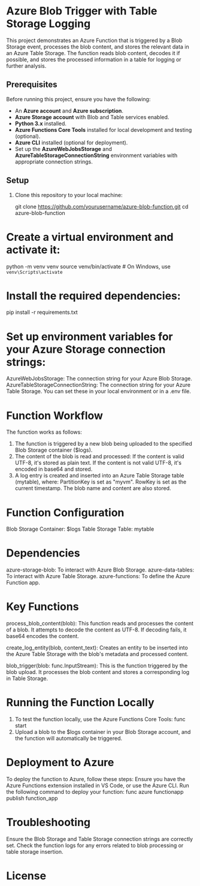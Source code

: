 # Azure Blob Trigger with Table Storage Logging

This project demonstrates an Azure Function that is triggered by a Blob Storage event, processes the blob content, and stores the relevant data in an Azure Table Storage. The function reads blob content, decodes it if possible, and stores the processed information in a table for logging or further analysis.

## Prerequisites

Before running this project, ensure you have the following:

- An **Azure account** and **Azure subscription**.
- **Azure Storage account** with Blob and Table services enabled.
- **Python 3.x** installed.
- **Azure Functions Core Tools** installed for local development and testing (optional).
- **Azure CLI** installed (optional for deployment).
- Set up the **AzureWebJobsStorage** and **AzureTableStorageConnectionString** environment variables with appropriate connection strings.

## Setup

1. Clone this repository to your local machine:

   git clone https://github.com/yourusername/azure-blob-function.git
   cd azure-blob-function
   
# Create a virtual environment and activate it:

python -m venv venv
source venv/bin/activate  # On Windows, use `venv\Scripts\activate`
# Install the required dependencies:
pip install -r requirements.txt

# Set up environment variables for your Azure Storage connection strings:

AzureWebJobsStorage: The connection string for your Azure Blob Storage.
AzureTableStorageConnectionString: The connection string for your Azure Table Storage.
You can set these in your local environment or in a .env file.

# Function Workflow
The function works as follows:

1. The function is triggered by a new blob being uploaded to the specified Blob Storage container ($logs).
2. The content of the blob is read and processed:
   If the content is valid UTF-8, it's stored as plain text.
   If the content is not valid UTF-8, it's encoded in base64 and stored.
3. A log entry is created and inserted into an Azure Table Storage table (mytable), where:
   PartitionKey is set as "myvm".
   RowKey is set as the current timestamp.
   The blob name and content are also stored.
# Function Configuration
Blob Storage Container: $logs
Table Storage Table: mytable

# Dependencies
azure-storage-blob: To interact with Azure Blob Storage.
azure-data-tables: To interact with Azure Table Storage.
azure-functions: To define the Azure Function app.
# Key Functions
process_blob_content(blob): This function reads and processes the content of a blob. It attempts to decode the content as UTF-8. If decoding fails, it base64 encodes the content.

create_log_entity(blob, content_text): Creates an entity to be inserted into the Azure Table Storage with the blob's metadata and processed content.

blob_trigger(blob: func.InputStream): This is the function triggered by the blob upload. It processes the blob content and stores a corresponding log in Table Storage.

# Running the Function Locally
1. To test the function locally, use the Azure Functions Core Tools:
func start
2. Upload a blob to the $logs container in your Blob Storage account, and the function will automatically be triggered.

# Deployment to Azure
To deploy the function to Azure, follow these steps:
Ensure you have the Azure Functions extension installed in VS Code, or use the Azure CLI.
Run the following command to deploy your function:
func azure functionapp publish function_app

# Troubleshooting
Ensure the Blob Storage and Table Storage connection strings are correctly set.
Check the function logs for any errors related to blob processing or table storage insertion.
# License

